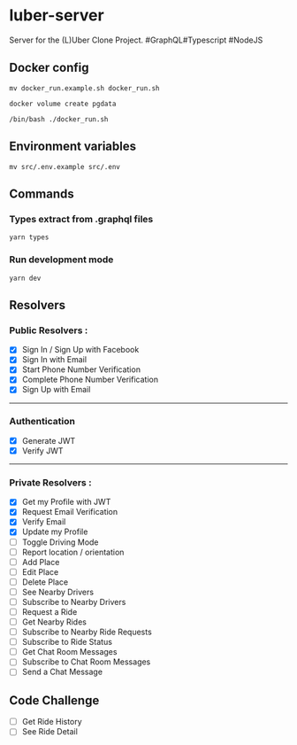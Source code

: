 # luber-server

Server for the (L)Uber Clone Project. #GraphQL#Typescript #NodeJS

## Docker config

```
mv docker_run.example.sh docker_run.sh

docker volume create pgdata

/bin/bash ./docker_run.sh
```

## Environment variables

```
mv src/.env.example src/.env
```

## Commands

### Types extract from .graphql files

```
yarn types
```

### Run development mode

```
yarn dev
```

## Resolvers

### Public Resolvers :

- [x] Sign In / Sign Up with Facebook
- [x] Sign In with Email
- [x] Start Phone Number Verification
- [x] Complete Phone Number Verification
- [x] Sign Up with Email

---

### Authentication

- [x] Generate JWT
- [x] Verify JWT

---

### Private Resolvers :

- [x] Get my Profile with JWT
- [x] Request Email Verification
- [x] Verify Email
- [x] Update my Profile
- [ ] Toggle Driving Mode
- [ ] Report location / orientation
- [ ] Add Place
- [ ] Edit Place
- [ ] Delete Place
- [ ] See Nearby Drivers
- [ ] Subscribe to Nearby Drivers
- [ ] Request a Ride
- [ ] Get Nearby Rides
- [ ] Subscribe to Nearby Ride Requests
- [ ] Subscribe to Ride Status
- [ ] Get Chat Room Messages
- [ ] Subscribe to Chat Room Messages
- [ ] Send a Chat Message

## Code Challenge

- [ ] Get Ride History
- [ ] See Ride Detail
